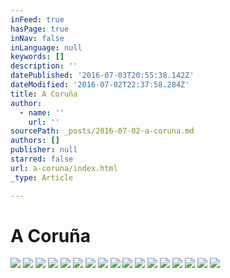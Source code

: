 ```yaml
---
inFeed: true
hasPage: true
inNav: false
inLanguage: null
keywords: []
description: ''
datePublished: '2016-07-03T20:55:38.142Z'
dateModified: '2016-07-02T22:37:58.284Z'
title: A Coruña
author:
  - name: ''
    url: ''
sourcePath: _posts/2016-07-02-a-coruna.md
authors: []
publisher: null
starred: false
url: a-coruna/index.html
_type: Article

---
```

# A Coruña
![](https://imgflo.herokuapp.com/graph/vahj1ThiexotieMo/e53be8772cf2f282827ec016b9c25f09/croprotate.jpg?cropheight=1215&cropwidth=3216&degrees=0&input=https%3A%2F%2Fthe-grid-user-content.s3-us-west-2.amazonaws.com%2Fc8e28f59-ae3a-4ef3-a1ff-34e7795a721a.jpg&x=0&y=0)
![](https://imgflo.herokuapp.com/graph/vahj1ThiexotieMo/a38ea8d788d43e7eaa2240e67efe6723/croprotate.jpg?cropheight=1281&cropwidth=3296&degrees=0&input=https%3A%2F%2Fthe-grid-user-content.s3-us-west-2.amazonaws.com%2F4bc317cc-7192-452f-a529-ea357b07a346.jpg&x=0&y=0)
![](https://the-grid-user-content.s3-us-west-2.amazonaws.com/ef72fcc8-1835-4d0e-800d-6d544f088bc1.jpg)
![](https://the-grid-user-content.s3-us-west-2.amazonaws.com/18789e2c-6883-46b4-af41-a8d36453da20.jpg)
![](https://imgflo.herokuapp.com/graph/vahj1ThiexotieMo/37411162c1f86edde27ef5eb351d2e95/croprotate.jpg?cropheight=1426&cropwidth=5216&degrees=0&input=https%3A%2F%2Fthe-grid-user-content.s3-us-west-2.amazonaws.com%2F07dff827-8972-4d4b-94ba-9ffd261b9750.jpg&x=0&y=0)
![](https://the-grid-user-content.s3-us-west-2.amazonaws.com/0059dfa9-1b48-4d82-b0fc-57d3eb983348.jpg)
![](https://the-grid-user-content.s3-us-west-2.amazonaws.com/43552f23-94d8-43a1-8402-28b25a23f9a1.jpg)
![](https://the-grid-user-content.s3-us-west-2.amazonaws.com/dc8640e2-ee92-4aa9-ac24-d132c4b6907b.jpg)
![](https://imgflo.herokuapp.com/graph/vahj1ThiexotieMo/32c1c2a49573008025f56cc880da1f9e/croprotate.jpg?cropheight=2816&cropwidth=2112&degrees=-270&input=https%3A%2F%2Fthe-grid-user-content.s3-us-west-2.amazonaws.com%2Fa90bbd03-9a49-49f3-867f-61d463062aa1.jpg&x=0&y=0)
![](https://the-grid-user-content.s3-us-west-2.amazonaws.com/68f882d7-f4ed-43bb-9393-21e3d11c45db.jpg)
![](https://s3-us-west-2.amazonaws.com/the-grid-img/p/1a1eb33a01a3f75e809f8e83504b0c9942968936.jpg)
![](https://the-grid-user-content.s3-us-west-2.amazonaws.com/2c8f0211-c1d5-4167-a714-8a206d31bd54.jpg)
![](https://the-grid-user-content.s3-us-west-2.amazonaws.com/1525b718-5ca7-4592-8364-6ddb810a2d73.jpg)
![](https://the-grid-user-content.s3-us-west-2.amazonaws.com/21cbe949-df2f-4133-a023-64c098c4fb89.jpg)
![](https://the-grid-user-content.s3-us-west-2.amazonaws.com/3a00a3a1-e594-43f8-bbad-52300e5061f2.jpg)
![](https://the-grid-user-content.s3-us-west-2.amazonaws.com/1fc70055-4c1d-4934-8136-990722844897.jpg)
![](https://the-grid-user-content.s3-us-west-2.amazonaws.com/502a1c79-6e85-4c28-b3f7-2f0d9cf26c8e.jpg)